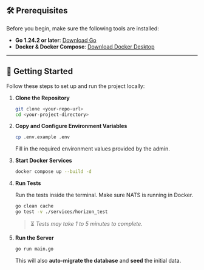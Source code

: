 ## 🛠 Prerequisites

Before you begin, make sure the following tools are installed:

* **Go 1.24.2 or later**: [Download Go](https://golang.org/dl/)
* **Docker & Docker Compose**: [Download Docker Desktop](https://www.docker.com/products/docker-desktop)

---

## 🚀 Getting Started

Follow these steps to set up and run the project locally:

1. **Clone the Repository**

   ```bash
   git clone <your-repo-url>
   cd <your-project-directory>
   ```

2. **Copy and Configure Environment Variables**

   ```bash
   cp .env.example .env
   ```

   Fill in the required environment values provided by the admin.

3. **Start Docker Services**

   ```bash
   docker compose up --build -d
   ```

4. **Run Tests**

   Run the tests inside the terminal. Make sure NATS is running in Docker.

   ```bash
   go clean cache
   go test -v ./services/horizon_test
   ```

   > ⏳ *Tests may take 1 to 5 minutes to complete.*

5. **Run the Server**

   ```bash
   go run main.go
   ```

   This will also **auto-migrate the database** and **seed** the initial data.
